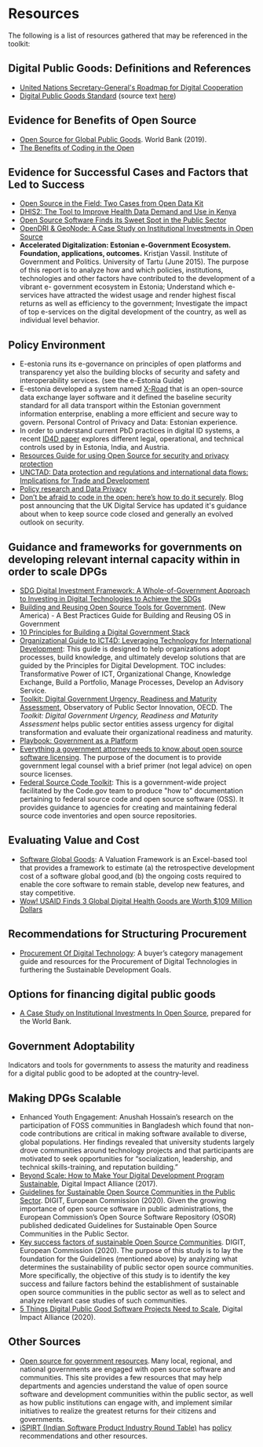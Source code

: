 # Resources

The following is a list of resources gathered that may be referenced in the toolkit: 

## Digital Public Goods: Definitions and References

  * [United Nations Secretary-General's Roadmap for Digital Cooperation](https://www.un.org/en/content/digital-cooperation-roadmap/)
  * [Digital Public Goods Standard](https://digitalpublicgoods.net/standard/) (source text [here](https://github.com/DPGAlliance/DPG-Standard))

## Evidence for Benefits of Open Source

  * [Open Source for Global Public Goods](https://openknowledge.worldbank.org/handle/10986/33401). World Bank (2019). 
  * [The Benefits of Coding in the Open](https://gds.blog.gov.uk/2017/09/04/the-benefits-of-coding-in-the-open/)
  
## Evidence for Successful Cases and Factors that Led to Success

  * [Open Source in the Field: Two Cases from Open Data Kit](https://digitalimpactalliance.org/open-source-field-two-case-studies-open-data-kit-odk/) 
  * [DHIS2: The Tool to Improve Health Data Demand and Use in Kenya](https://www.researchgate.net/publication/269871629_DHIS2_The_Tool_to_Improve_Health_Data_Demand_and_Use_in_Kenya) 
  * [Open Source Software Finds its Sweet Spot in the Public Sector](https://www.publicsectorexecutive.com/Public-sector-focus/open-source-software-finds-its-sweet-spot-in-the-public-sector-) 
  * [OpenDRI & GeoNode: A Case Study on Institutional Investments in Open Source](https://opendri.org/wp-content/uploads/2017/03/OpenDRI-and-GeoNode-a-Case-Study-on-Institutional-Investments-in-Open-Source.pdf)
  * **Accelerated Digitalization: Estonian e-Government Ecosystem. Foundation, applications, outcomes.** Kristjan Vassil. Institute of Government and Politics. University of Tartu (June 2015). The purpose of this report is to analyze how and which policies, institutions, technologies and other factors have contributed to the development of a vibrant e- government ecosystem in Estonia; Understand which e-services have attracted the widest usage and render highest fiscal returns as well as efficiency to the government; Investigate the impact of top e-services on the digital development of the country, as well as individual level behavior.
  
## Policy Environment

  * E-estonia runs its e-governance on principles of open platforms and transparency yet also the building blocks of security and safety and interoperability services. (see the e-Estonia Guide)  
  * E-estonia developed a system named [X-Road](https://x-road.global/) that is an open-source data exchange layer software and it defined the baseline security standard for all data transport within the Estonian government information enterprise, enabling a more efficient and secure way to govern. Personal Control of Privacy and Data: Estonian experience.
  * In order to understand current PbD practices in digital ID systems, a recent [ID4D paper](https://www.id4africakhub.org/post/privacy-by-design-current-practices-in-estonia-india-and-austria) explores different legal, operational, and technical controls used by in Estonia, India, and Austria.
  * [Resources Guide for using Open Source for security and privacy protection](https://security-and-privacy-reference-architecture.readthedocs.io/en/latest/10-using-oss.html)
  * [UNCTAD: Data protection and regulations and international data flows: Implications for Trade and Development](https://unctad.org/en/pages/PublicationWebflyer.aspx?publicationid=1482)
  * [Policy research and Data Privacy](https://privacyinternational.org/blog/1456/privacy-developing-world-global-research-agenda)
  * [Don’t be afraid to code in the open: here’s how to do it securely](https://technology.blog.gov.uk/2017/09/27/dont-be-afraid-to-code-in-the-open-heres-how-to-do-it-securely/). Blog post announcing that the UK Digital Service has updated it's guidance about when to keep source code closed and generally an evolved outlook on security.
  
## Guidance and frameworks for governments on developing relevant internal capacity within in order to scale DPGs

  * [SDG Digital Investment Framework: A Whole-of-Government Approach to Investing in Digital Technologies to Achieve the SDGs](https://digitalimpactalliance.org/research/sdg-digital-investment-framework/) 
  * [Building and Reusing Open Source Tools for Government](https://www.newamerica.org/digital-impact-governance-initiative/reports/building-and-reusing-open-source-tools-government/). (New America) - A Best Practices Guide for Building and Reusing OS in Government
  * [10 Principles for Building a Digital Government Stack](https://www.newamerica.org/digital-impact-governance-initiative/reports/digital-government-mapping-project/10-principles-for-building-a-digital-government-stack)
  * [Organizational Guide to ICT4D: Leveraging Technology for International Development]( https://www.crs.org/our-work-overseas/research-publications/organizational-guide-ict4d): This guide is designed to help organizations adopt processes, build knowledge, and ultimately develop solutions that are guided by the Principles for Digital Development. TOC includes: Transformative Power of ICT, Organizational Change, Knowledge Exchange, Build a Portfolio, Manage Processes, Develop an Advisory Service.
  * [Toolkit: Digital Government Urgency, Readiness and Maturity Assessment](https://oecd-opsi.org/toolkits/digital-government-urgency-readiness-and-maturity-assessment/), Observatory of Public Sector Innovation, OECD.  The *Toolkit: Digital Government Urgency, Readiness and Maturity Assessment* helps public sector entities assess urgency for digital transformation and evaluate their organizational readiness and maturity.
  * [Playbook: Government as a Platform](https://ash.harvard.edu/files/ash/files/293091_hvd_ash_gvmnt_as_platform_v2.pdf)  
  * [Everything a government attorney needs to know about open source software licensing](https://ben.balter.com/2014/10/08/open-source-licensing-for-government-attorneys/). The purpose of the document is to provide government legal counsel with a brief primer (not legal advice) on open source licenses. 
  * [Federal Source Code Toolkit](https://github.com/GSA/code-gov-open-source-toolkit): This is a government-wide project facilitated by the Code.gov team to produce "how to" documentation pertaining to federal source code and open source software (OSS). It provides guidance to agencies for creating and maintaining federal source code inventories and open source repositories.  
  
## Evaluating Value and Cost

  * [Software Global Goods](https://www.usaid.gov/cii/software-global-goods-valuation-framework ): A Valuation Framework is an Excel-based tool that provides a framework to estimate (a) the retrospective development cost of a software global good,and (b) the ongoing costs required to enable the core software to remain stable, develop new features, and stay competitive.
  * [Wow! USAID Finds 3 Global Digital Health Goods are Worth $109 Million Dollars](https://www.ictworks.org/usaid-global-digital-health-goods-million-dollars/)
  
## Recommendations for Structuring Procurement

  * [Procurement Of Digital Technology](https://procurement-digitalimpactalliance.org/): A buyer’s category management guide and resources for the Procurement of Digital Technologies in furthering the Sustainable Development Goals.

## Options for financing digital public goods
  * [A Case Study on Institutional Investments In Open Source](https://opendri.org/wp-content/uploads/2017/03/OpenDRI-and-GeoNode-a-Case-Study-on-Institutional-Investments-in-Open-Source.pdf), prepared for the World Bank.

## Government Adoptability

Indicators and tools for governments to assess the maturity and readiness for a digital public good to be adopted at the country-level. 

## Making DPGs Scalable

  * Enhanced Youth Engagement: Anushah Hossain’s research on the participation of FOSS communities in Bangladesh which found that non-code contributions are critical in making software available to diverse, global populations. Her findings revealed that university students largely drove communities around technology projects and that participants are motivated to seek opportunities for “socialization, leadership, and technical skills-training, and reputation building.”
  * [Beyond Scale: How to Make Your Digital Development Program Sustainable](https://digitalimpactalliance.org/research/beyond-scale-how-to-make-your-digital-development-program-sustainable/), Digital Impact Alliance (2017).
  * [Guidelines for Sustainable Open Source Communities in the Public Sector](https://joinup.ec.europa.eu/collection/open-source-observatory-osor/guidelines-creating-sustainable-open-source-communities). DIGIT, European Commission (2020). Given the growing importance of open source software in public administrations, the European Commission’s Open Source Software Repository (OSOR) published dedicated Guidelines for Sustainable Open Source Communities in the Public Sector.
  * [Key success factors of sustainable Open Source Communities](https://joinup.ec.europa.eu/collection/open-source-observatory-osor/guidelines-creating-sustainable-open-source-communities). DIGIT, European Commission (2020). The purpose of this study is to lay the foundation for the Guidelines (mentioned above) by analyzing what determines the sustainability of public sector open source communities. More specifically, the objective of this study is to identify the key success and failure factors behind the establishment of sustainable open source communities in the public sector as well as to select and analyze relevant case studies of such communities. 
  * [5 Things Digital Public Good Software Projects Need to Scale](https://digitalimpactalliance.org/5-things-digital-public-good-software-projects-need-to-scale/), Digital Impact Alliance (2020).
  
## Other Sources   
  * [Open source for government resources](https://opensource.org/personas/government). Many local, regional, and national governments are engaged with open source software and communities. This site provides a few resources that may help departments and agencies understand the value of open source software and development communities within the public sector, as well as how public institutions can engage with, and implement similar initiatives to realize the greatest returns for their citizens and governments.  
  * [iSPIRT (Indian Software Product Industry Round Table)](https://ispirt.in/) has [policy](https://ispirt.in/what-we-do/policy/) recommendations and other resources.
